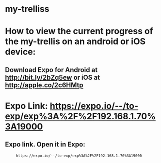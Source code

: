 # my-trelliss
#
# How to view the current progress of the my-trellis on an android or iOS device:
##  Download Expo for Android at http://bit.ly/2bZq5ew or iOS at http://apple.co/2c6HMtp
#
# Expo Link: https://expo.io/--/to-exp/exp%3A%2F%2F192.168.1.70%3A19000
## Expo link. Open it in Expo:
         https://expo.io/--/to-exp/exp%3A%2F%2F192.168.1.70%3A19000




        
